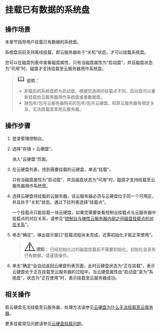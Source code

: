 # 挂载已有数据的系统盘<a name="evs_01_0074"></a>

## 操作场景<a name="section21771672164455"></a>

本章节指导用户挂载已有数据的系统盘。

系统盘目前支持离线挂载，即云服务器处于“关机”状态，才可以挂载系统盘。

您可以在磁盘列表中查看磁盘属性，只有当磁盘属性为“启动盘”，并且磁盘状态为“可用”时，磁盘才支持挂载至云服务器用作系统盘。

>![](public_sys-resources/icon-note.gif) **说明：** 
>-   卸载后的系统盘即为启动盘，根据您选择的挂载点不同，启动盘可以重新挂载给云服务器用作系统盘或者数据盘。
>-   随包年/包月云服务器购买的包年/包月云硬盘，和原云服务器有绑定关系，无法挂载至其他云服务器。

## 操作步骤<a name="section106211941714"></a>

1.  登录管理控制台。
2.  选择“存储 \> 云硬盘”。

    进入“云硬盘“页面。

3.  在云硬盘列表，找到需要挂载的云硬盘，单击“挂载”。

    只有当磁盘属性为“启动盘”，并且磁盘状态为“可用”时，磁盘才支持挂载至云服务器用作系统盘。

4.  选择云硬盘待挂载的云服务器，该云服务器必须与云硬盘位于同一个可用区，并且处于“关机”状态，通过下拉列表选择“挂载点”。

    一个挂载点只能挂载一块云硬盘，如果您需要查看控制台挂载点与云服务器中挂载点的对应关系，请参见“[控制台与弹性云服务器内部之间磁盘挂载点的对应关系](https://support.huaweicloud.com/ecs_faq/zh-cn_topic_0103285575.html)”。

5.  单击“确定“，弹出提示窗口“挂载流程尚未完成，还需初始化才能正常使用”。

    >![](public_sys-resources/icon-notice.gif) **须知：** 
    >已经初始化过的磁盘挂载后不需要初始化，初始化会丢失已有数据，请谨慎操作。

6.  单击“确定“会自动返回云硬盘列表页面，此时云硬盘状态为“正在挂载”，表示云硬盘处于正在挂载至云服务器的过程中。当云硬盘属性由“启动盘”变为“系统盘”，状态为“正在使用”时，表示挂载至云服务器成功。

## 相关操作<a name="section10188155313203"></a>

若云硬盘无法挂载至云服务器，处理方法请参见[云硬盘为什么无法挂载至云服务器](https://support.huaweicloud.com/evs_faq/evs_faq_0025.html)。

更多挂载常见问题请参见[云硬盘挂载问题](https://support.huaweicloud.com/evs_faq/evs_01_0078.html)。

